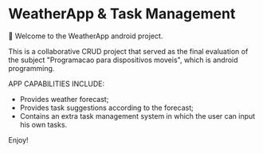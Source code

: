 # WeatherApp & Task Management

👋 Welcome to the WeatherApp android project.  <br />

This is a collaborative CRUD project that served as the final evaluation of the subject "Programacao para dispositivos moveis", which is android programming.  <br />

APP CAPABILITIES INCLUDE:
- Provides weather forecast;
- Provides task suggestions according to the forecast;
- Contains an extra task management system in which the user can input his own tasks.  <br />

Enjoy!
